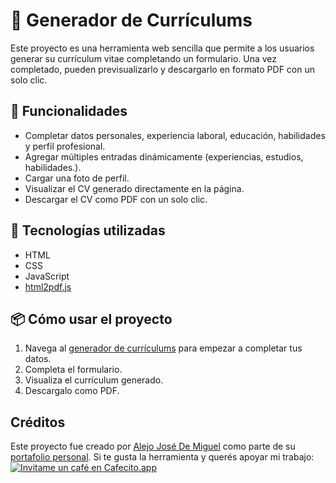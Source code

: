 # 📝 Generador de Currículums

Este proyecto es una herramienta web sencilla que permite a los usuarios generar su currículum vitae completando un formulario. Una vez completado, pueden previsualizarlo y descargarlo en formato PDF con un solo clic.

## 🚀 Funcionalidades

- Completar datos personales, experiencia laboral, educación, habilidades y perfil profesional.
- Agregar múltiples entradas dinámicamente (experiencias, estudios, habilidades.).
- Cargar una foto de perfil.
- Visualizar el CV generado directamente en la página.
- Descargar el CV como PDF con un solo clic.

## 🧰 Tecnologías utilizadas

- HTML
- CSS
- JavaScript
- [html2pdf.js](https://github.com/eKoopmans/html2pdf)

## 📦 Cómo usar el proyecto

1. Navega al [generador de currículums](https://alejodm.github.io/curriculum-generator/) para empezar a completar tus datos.
2. Completa el formulario.
3. Visualiza el currículum generado.
4. Descargalo como PDF.

## Créditos
Este proyecto fue creado por [Alejo José De Miguel](https://github.com/alejodm) como parte de su [portafolio personal](alejodm.github.io/cv).
Si te gusta la herramienta y querés apoyar mi trabajo: 
[![Invitame un café en Cafecito.app](https://cdn.cafecito.app/imgs/buttons/button_2.png)](https://cafecito.app/alejodm)
